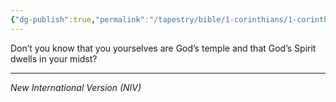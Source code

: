 ```yaml
---
{"dg-publish":true,"permalink":"/tapestry/bible/1-corinthians/1-corinthians-3-16/","title":"1 Corinthians 3:16","hide":true,"tags":["bible-verse","bible-verse"],"dgHomeLink":true,"dgShowLocalGraph":true,"dgEnableSearch":true}
---
```


Don’t you know that you yourselves are God’s temple and that God’s Spirit dwells in your midst?

---
*New International Version (NIV)*